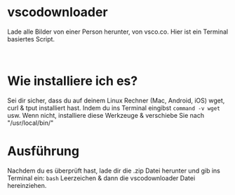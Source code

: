# vscodownloader

Lade alle Bilder von einer Person herunter, von vsco.co. Hier ist ein Terminal basiertes Script.

<br>

# Wie installiere ich es?

Sei dir sicher, dass du auf deinem Linux Rechner (Mac, Android, iOS) wget, curl & tput installiert hast. Indem du ins Terminal eingibst `command -v wget` usw.
Wenn nicht, installiere diese Werkzeuge & verschiebe Sie nach "/usr/local/bin/"

# Ausführung

Nachdem du es überprüft hast, lade dir die .zip Datei herunter und gib ins Terminal ein: `bash` Leerzeichen & dann die vscodownloader Datei hereinziehen.
